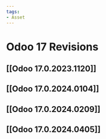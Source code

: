 ```yaml
---
tags:
- Asset
---
```

# Odoo 17 Revisions

## [[Odoo 17.0.2023.1120]]

## [[Odoo 17.0.2024.0104]]

## [[Odoo 17.0.2024.0209]]

## [[Odoo 17.0.2024.0405]]
